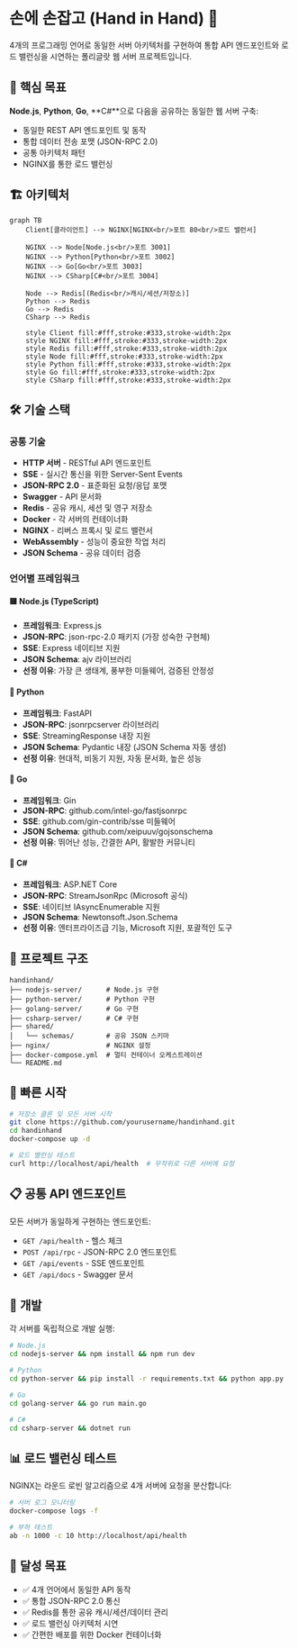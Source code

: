 # 손에 손잡고 (Hand in Hand) 🤝

4개의 프로그래밍 언어로 동일한 서버 아키텍처를 구현하여 통합 API 엔드포인트와 로드 밸런싱을 시연하는 폴리글랏 웹 서버 프로젝트입니다.

## 🎯 핵심 목표
**Node.js**, **Python**, **Go**, **C#**으로 다음을 공유하는 동일한 웹 서버 구축:
- 동일한 REST API 엔드포인트 및 동작
- 통합 데이터 전송 포맷 (JSON-RPC 2.0)
- 공통 아키텍처 패턴
- NGINX를 통한 로드 밸런싱

## 🏗️ 아키텍처

```mermaid
graph TB
    Client[클라이언트] --> NGINX[NGINX<br/>포트 80<br/>로드 밸런서]
    
    NGINX --> Node[Node.js<br/>포트 3001]
    NGINX --> Python[Python<br/>포트 3002]
    NGINX --> Go[Go<br/>포트 3003]
    NGINX --> CSharp[C#<br/>포트 3004]
    
    Node --> Redis[(Redis<br/>캐시/세션/저장소)]
    Python --> Redis
    Go --> Redis
    CSharp --> Redis
    
    style Client fill:#fff,stroke:#333,stroke-width:2px
    style NGINX fill:#fff,stroke:#333,stroke-width:2px
    style Redis fill:#fff,stroke:#333,stroke-width:2px
    style Node fill:#fff,stroke:#333,stroke-width:2px
    style Python fill:#fff,stroke:#333,stroke-width:2px
    style Go fill:#fff,stroke:#333,stroke-width:2px
    style CSharp fill:#fff,stroke:#333,stroke-width:2px
```

## 🛠️ 기술 스택

### 공통 기술
- **HTTP 서버** - RESTful API 엔드포인트
- **SSE** - 실시간 통신을 위한 Server-Sent Events
- **JSON-RPC 2.0** - 표준화된 요청/응답 포맷
- **Swagger** - API 문서화
- **Redis** - 공유 캐시, 세션 및 영구 저장소
- **Docker** - 각 서버의 컨테이너화
- **NGINX** - 리버스 프록시 및 로드 밸런서
- **WebAssembly** - 성능이 중요한 작업 처리
- **JSON Schema** - 공유 데이터 검증

### 언어별 프레임워크

#### 🟨 Node.js (TypeScript)
- **프레임워크**: Express.js
- **JSON-RPC**: json-rpc-2.0 패키지 (가장 성숙한 구현체)
- **SSE**: Express 네이티브 지원
- **JSON Schema**: ajv 라이브러리
- **선정 이유**: 가장 큰 생태계, 풍부한 미들웨어, 검증된 안정성

#### 🐍 Python
- **프레임워크**: FastAPI
- **JSON-RPC**: jsonrpcserver 라이브러리
- **SSE**: StreamingResponse 내장 지원
- **JSON Schema**: Pydantic 내장 (JSON Schema 자동 생성)
- **선정 이유**: 현대적, 비동기 지원, 자동 문서화, 높은 성능

#### 🐹 Go
- **프레임워크**: Gin
- **JSON-RPC**: github.com/intel-go/fastjsonrpc
- **SSE**: github.com/gin-contrib/sse 미들웨어
- **JSON Schema**: github.com/xeipuuv/gojsonschema
- **선정 이유**: 뛰어난 성능, 간결한 API, 활발한 커뮤니티

#### 🔷 C#
- **프레임워크**: ASP.NET Core
- **JSON-RPC**: StreamJsonRpc (Microsoft 공식)
- **SSE**: 네이티브 IAsyncEnumerable 지원
- **JSON Schema**: Newtonsoft.Json.Schema
- **선정 이유**: 엔터프라이즈급 기능, Microsoft 지원, 포괄적인 도구

## 📁 프로젝트 구조
```
handinhand/
├── nodejs-server/      # Node.js 구현
├── python-server/      # Python 구현
├── golang-server/      # Go 구현
├── csharp-server/      # C# 구현
├── shared/
│   └── schemas/        # 공유 JSON 스키마
├── nginx/              # NGINX 설정
├── docker-compose.yml  # 멀티 컨테이너 오케스트레이션
└── README.md
```

## 🚀 빠른 시작
```bash
# 저장소 클론 및 모든 서버 시작
git clone https://github.com/yourusername/handinhand.git
cd handinhand
docker-compose up -d

# 로드 밸런싱 테스트
curl http://localhost/api/health  # 무작위로 다른 서버에 요청
```

## 📋 공통 API 엔드포인트
모든 서버가 동일하게 구현하는 엔드포인트:
- `GET /api/health` - 헬스 체크
- `POST /api/rpc` - JSON-RPC 2.0 엔드포인트
- `GET /api/events` - SSE 엔드포인트
- `GET /api/docs` - Swagger 문서

## 🔧 개발
각 서버를 독립적으로 개발 실행:
```bash
# Node.js
cd nodejs-server && npm install && npm run dev

# Python
cd python-server && pip install -r requirements.txt && python app.py

# Go
cd golang-server && go run main.go

# C#
cd csharp-server && dotnet run
```

## 📊 로드 밸런싱 테스트
NGINX는 라운드 로빈 알고리즘으로 4개 서버에 요청을 분산합니다:
```bash
# 서버 로그 모니터링
docker-compose logs -f

# 부하 테스트
ab -n 1000 -c 10 http://localhost/api/health
```

## 🎯 달성 목표
- ✅ 4개 언어에서 동일한 API 동작
- ✅ 통합 JSON-RPC 2.0 통신
- ✅ Redis를 통한 공유 캐시/세션/데이터 관리
- ✅ 로드 밸런싱 아키텍처 시연
- ✅ 간편한 배포를 위한 Docker 컨테이너화